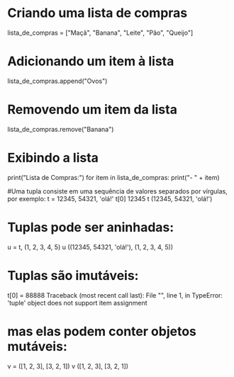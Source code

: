 # Criando uma lista de compras
lista_de_compras = ["Maçã", "Banana", "Leite", "Pão", "Queijo"]

# Adicionando um item à lista
lista_de_compras.append("Ovos")

# Removendo um item da lista
lista_de_compras.remove("Banana")

# Exibindo a lista
print("Lista de Compras:")
for item in lista_de_compras:
    print("- " + item)

#Uma tupla consiste em uma sequência de valores separados por vírgulas, por exemplo:
t = 12345, 54321, 'olá!'
t[0]
12345
t
(12345, 54321, 'olá!')
# Tuplas pode ser aninhadas:
u = t, (1, 2, 3, 4, 5)
u
((12345, 54321, 'olá!'), (1, 2, 3, 4, 5))
# Tuplas são imutáveis:
t[0] = 88888
Traceback (most recent call last):
  File "<stdin>", line 1, in <module>
TypeError: 'tuple' object does not support item assignment
# mas elas podem conter objetos mutáveis:
v = ([1, 2, 3], [3, 2, 1])
v
([1, 2, 3], [3, 2, 1])